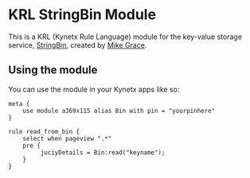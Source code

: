 # KRL StringBin Module
This is a KRL (Kynetx Rule Language) module for the key-value storage service, [StringBin](http://stringbin.com), created by [Mike Grace](https://github.com/mikegrace).

## Using the module
You can use the module in your Kynetx apps like so:

    meta {
        use module a369x115 alias Bin with pin = "yourpinhere"
    }

    rule read_from_bin {
        select when pageview ".*"
        pre {
             juciyDetails = Bin:read("keyname");
        }
    }
